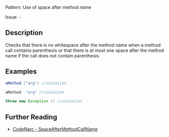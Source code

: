 Pattern: Use of space after method name

Issue: -

## Description

Checks that there is no whitespace after the method name when a method call contains parenthesis or that there is at most one space after the method name if the call does not contain parenthesis.

## Examples

```java
aMethod ("arg") //violation

aMethod  "arg" //violation

throw new Exception () //violation
```

## Further Reading

* [CodeNarc - SpaceAfterMethodCallName](https://codenarc.org/codenarc-rules-formatting.html#spaceaftermethodcallname-rule)